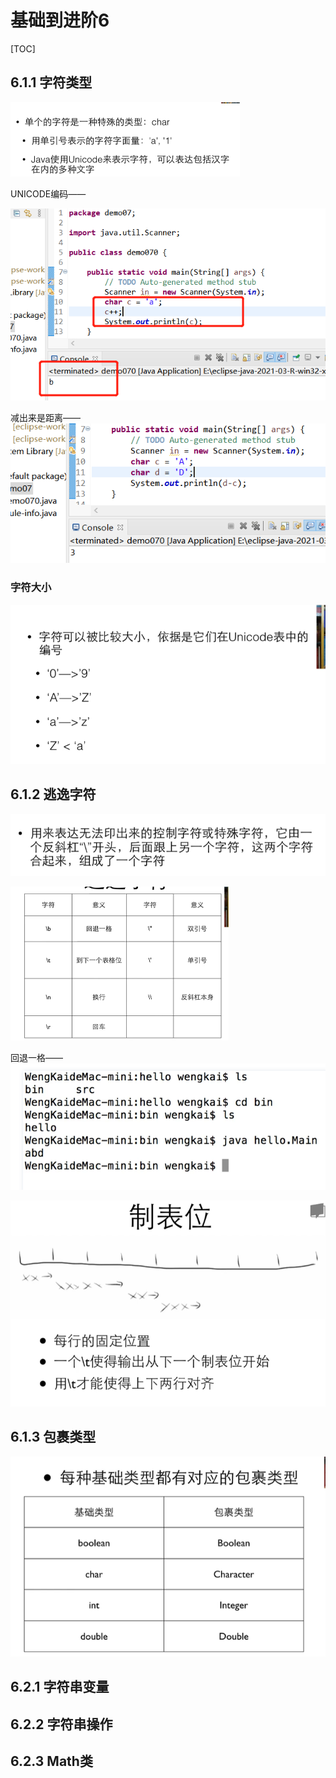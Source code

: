 # 基础到进阶6

[TOC]



## 6.1.1 字符类型

<img src="基础到进阶6.assets/image-20210530113621503.png" alt="image-20210530113621503" style="zoom:50%;" />

UNICODE编码——

![image-20210530120154429](基础到进阶6.assets/image-20210530120154429.png)

减出来是距离——![image-20210530120250804](基础到进阶6.assets/image-20210530120250804.png)

### 字符大小

![image-20210530120707756](基础到进阶6.assets/image-20210530120707756.png)



## 6.1.2 逃逸字符

![image-20210530120832683](基础到进阶6.assets/image-20210530120832683.png)

<img src="基础到进阶6.assets/image-20210530120847310.png" alt="image-20210530120847310" style="zoom:50%;" />

回退一格——<img src="基础到进阶6.assets/image-20210530121120022.png" alt="image-20210530121120022" style="zoom:80%;" />

<img src="基础到进阶6.assets/image-20210530121219154.png" alt="image-20210530121219154" style="zoom:67%;" />



## 6.1.3 包裹类型

![image-20210530121413521](基础到进阶6.assets/image-20210530121413521.png)



## 6.2.1 字符串变量

## 6.2.2 字符串操作

## 6.2.3 Math类

